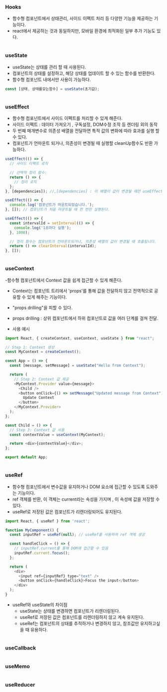 ### Hooks
- 함수형 컴포넌트에서 상태관리, 사이드 이펙트 처리 등 다양한 기능을 제공하는 기능이다.  
- react에서 제공하는 것과 동일하지만, 모바일 환경에 최적화된 일부 추가 기능도 있다.  
#
### useState
- useState는 상태를 관리 할 때 사용된다.  
- 컴포넌트의 상태를 설정하고, 해당 상태를 업데이트 할 수 있는 함수를 반환한다.
- 함수형 컴포넌트 내에서만 사용이 가능하다.

```js
const [상태, 상태를갖는함수] = useState(초기값);

```
#
### useEffect

- 함수형 컴포넌트에서 사이드 이펙트를 처리할 수 있게 해준다.  
- 사이드 이펙트 : 데이터 가져오기 , 구독설정, DOM수정 조작 등 렌더링 외의 동작  
- 두 번째 매개변수로 의존성 배열을 전달하면 특적 값의 변화에 따라 효과를 실행 할 수 있다.  
- 컴포넌트가 언마운트 되거나, 의존성이 변경될 때 실행할 cleanUp함수도 반환 가능하다.  

```js
useEffect(() => {
  // 사이드 이펙트 로직

  // 선택적 정리 함수:
  return () => {
    // 정리 로직
  };
}, [dependencies]); //,[dependencies] : 이 배열이 값이 변경될 때만 useEffect 실행(산택사항) 

```

```js
useEffect(() => {
  console.log('컴포넌트가 마운트되었습니다.');
}, []); // 컴포넌트가 처음 마운트될 때 한 번만 실행된다.

```

```js
useEffect(() => {
  const intervalId = setInterval(() => {
    console.log('1초마다 실행');
  }, 1000);

  // 정리 함수는 컴포넌트가 언마운트되거나, 의존성 배열의 값이 변경될 때 호출됩니다.
  return () => clearInterval(intervalId);
}, []);

```

#
### useContext
-함수형 컴포넌트에서 Context 값을 쉽게 접근할 수 있게 해준다.  
- Context는 컴포넌트 트리에서 'props'를 통해 값을 전달하지 않고 전역적으로 공유할 수 있게 해주는 기능이다.  
- "props drilling"을 피할 수 있다.  
- props drilling : 상위 컴포넌트에서 하위 컴포넌트로 값을 여러 단계를 걸쳐 전달.  

- 사용 예시
```js
import React, { createContext, useContext, useState } from "react";

// Step 1: Context 생성
const MyContext = createContext();

const App = () => {
  const [message, setMessage] = useState("Hello from Context");

  return (
    // Step 2: Context 값 제공
    <MyContext.Provider value={message}>
      <Child />
      <button onClick={() => setMessage("Updated message from Context")}>
        Update Context
      </button>
    </MyContext.Provider>
  );
};

const Child = () => {
  // Step 3: Context 값 사용
  const contextValue = useContext(MyContext);

  return <div>{contextValue}</div>;
};

export default App;

```
#
### useRef
- 함수형 컴포넌트에서 변수값을 유지하거나 DOM 요소에 접근할 수 있도록 도와주는 기능이다.  
- ref 객체를 반환, 이 객체는 current라는 속성을 가지며 , 이 속성에 값을 저장할 수 있다.  
- useRef로 저장된 값은 컴포넌트가 리렌더링되어도 유지된다.

```js
import React, { useRef } from 'react';

function MyComponent() {
  const inputRef = useRef(null); // useRef를 사용하여 ref 객체 생성

  const handleClick = () => {
    // inputRef.current를 통해 DOM에 접근할 수 있음
    inputRef.current.focus();
  };

  return (
    <div>
      <input ref={inputRef} type="text" />
      <button onClick={handleClick}>Focus the input</button>
    </div>
  );
}

```
- useRef와 useState의 차이점  
  - useState는 상태를 변경하면 컴포넌트가 리렌더링된다.  
  - useRef로 저장된 값은 컴포넌트를 리렌더링하지 않고 계속 유지된다.  
  - useRef는 컴포넌트의 상태를 추적하거나 변경하지 않고, 참조값만 유지하고싶을 때 유용하다.  
#
### useCallback
#
### useMemo
#
### useReducer
